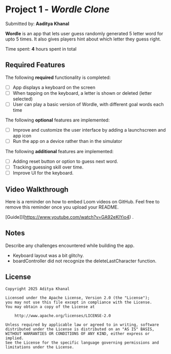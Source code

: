 # Project 1 - *Wordle Clone*

Submitted by: **Aaditya Khanal**

**Wordle** is an app that lets user guess randomly generated 5 letter word for upto 5 times. It also gives players hint about which letter they guess right.

Time spent: **4** hours spent in total

## Required Features

The following **required** functionality is completed:

- [ ] App displays a keyboard on the screen
- [ ] When tapping on the keyboard, a letter is shown or deleted (letter selected)
- [ ] User can play a basic version of Wordle, with different goal words each time

The following **optional** features are implemented:

- [ ] Improve and customize the user interface by adding a launchscreen and app icon
- [ ] Run the app on a device rather than in the simulator

The following **additional** features are implemented:

- [ ] Adding reset button or option to guess next word.
- [ ] Tracking guessing skill over time.
- [ ] Improve UI for the keyboard.

## Video Walkthrough

Here is a reminder on how to embed Loom videos on GitHub. Feel free to remove this reminder once you upload your README. 

[Guide]](https://www.youtube.com/watch?v=GA92eKlYio4) .


## Notes

Describe any challenges encountered while building the app.

- Keyboard layout was a bit glitchy.
- boardController did not recognize the deleteLastCharacter function.

## License

    Copyright 2025 Aditya Khanal

    Licensed under the Apache License, Version 2.0 (the "License");
    you may not use this file except in compliance with the License.
    You may obtain a copy of the License at

        http://www.apache.org/licenses/LICENSE-2.0

    Unless required by applicable law or agreed to in writing, software
    distributed under the License is distributed on an "AS IS" BASIS,
    WITHOUT WARRANTIES OR CONDITIONS OF ANY KIND, either express or implied.
    See the License for the specific language governing permissions and
    limitations under the License.
